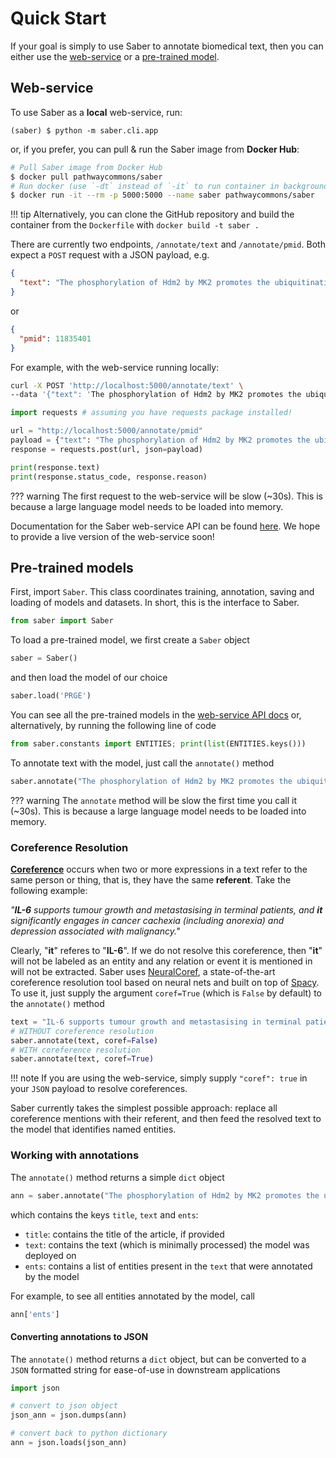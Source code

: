 # Quick Start

If your goal is simply to use Saber to annotate biomedical text, then you can either use the [web-service](#web-service) or a [pre-trained model](#pre-trained-models).

## Web-service

To use Saber as a **local** web-service, run:

```
(saber) $ python -m saber.cli.app
```

or, if you prefer, you can pull & run the Saber image from **Docker Hub**:

```bash
# Pull Saber image from Docker Hub
$ docker pull pathwaycommons/saber
# Run docker (use `-dt` instead of `-it` to run container in background)
$ docker run -it --rm -p 5000:5000 --name saber pathwaycommons/saber
```

!!! tip
    Alternatively, you can clone the GitHub repository and build the container from the `Dockerfile` with `docker build -t saber .`

There are currently two endpoints, `/annotate/text` and `/annotate/pmid`. Both expect a `POST` request with a JSON payload, e.g.

```json
{
  "text": "The phosphorylation of Hdm2 by MK2 promotes the ubiquitination of p53."
}
```

or

```json
{
  "pmid": 11835401
}
```

For example, with the web-service running locally:

``` bash tab="Bash"
curl -X POST 'http://localhost:5000/annotate/text' \
--data '{"text": 'The phosphorylation of Hdm2 by MK2 promotes the ubiquitination of p53.'}'
```

``` python tab="python"
import requests # assuming you have requests package installed!

url = "http://localhost:5000/annotate/pmid"
payload = {"text": "The phosphorylation of Hdm2 by MK2 promotes the ubiquitination of p53."}
response = requests.post(url, json=payload)

print(response.text)
print(response.status_code, response.reason)
```

??? warning
    The first request to the web-service will be slow (~30s). This is because a large language
    model needs to be loaded into memory.

Documentation for the Saber web-service API can be found [here](https://baderlab.github.io/saber-api-docs/). We hope to provide a live version of the web-service soon!

## Pre-trained models

First, import `Saber`. This class coordinates training, annotation, saving and loading of models and datasets. In short, this is the interface to Saber.

```python
from saber import Saber
```

To load a pre-trained model, we first create a `Saber` object

```python
saber = Saber()
```

and then load the model of our choice

```python
saber.load('PRGE')
```

You can see all the pre-trained models in the [web-service API docs](https://baderlab.github.io/saber-api-docs/) or, alternatively, by running the following line of code

```python
from saber.constants import ENTITIES; print(list(ENTITIES.keys()))
```

To annotate text with the model, just call the `annotate()` method

```python
saber.annotate("The phosphorylation of Hdm2 by MK2 promotes the ubiquitination of p53.")
```

??? warning
    The `annotate` method will be slow the first time you call it (~30s). This is because a large language model needs to be loaded into memory.

### Coreference Resolution

[**Coreference**](http://www.wikiwand.com/en/Coreference) occurs when two or more expressions in a text refer to the same person or thing, that is, they have the same **referent**. Take the following example:

_"__IL-6__ supports tumour growth and metastasising in terminal patients, and __it__ significantly engages in cancer cachexia (including anorexia) and depression associated with malignancy."_

Clearly, "__it__" referes to "__IL-6__". If we do not resolve this coreference, then "__it__" will not be labeled as an entity and any relation or event it is mentioned in will not be extracted. Saber uses [NeuralCoref](https://github.com/huggingface/neuralcoref), a state-of-the-art coreference resolution tool based on neural nets and built on top of [Spacy](https://spacy.io). To use it, just supply the argument `coref=True` (which is `False` by default) to the `annotate()` method

```python
text = "IL-6 supports tumour growth and metastasising in terminal patients, and it significantly engages in cancer cachexia (including anorexia) and depression associated with malignancy."
# WITHOUT coreference resolution
saber.annotate(text, coref=False)
# WITH coreference resolution
saber.annotate(text, coref=True)
```

!!! note
    If you are using the web-service, simply supply `"coref": true` in your `JSON` payload to resolve coreferences.

Saber currently takes the simplest possible approach: replace all coreference mentions with their referent, and then feed the resolved text to the model that identifies named entities.

### Working with annotations

The `annotate()` method returns a simple `dict` object

```python
ann = saber.annotate("The phosphorylation of Hdm2 by MK2 promotes the ubiquitination of p53.")
```

which contains the keys `title`, `text` and `ents`:

- `title`: contains the title of the article, if provided
- `text`: contains the text (which is minimally processed) the model was deployed on
- `ents`: contains a list of entities present in the `text` that were annotated by the model

For example, to see all entities annotated by the model, call

```python
ann['ents']
```

#### Converting annotations to JSON

The `annotate()` method returns a `dict` object, but can be converted to a `JSON` formatted string for ease-of-use in downstream applications

```python
import json

# convert to json object
json_ann = json.dumps(ann)

# convert back to python dictionary
ann = json.loads(json_ann)
```
